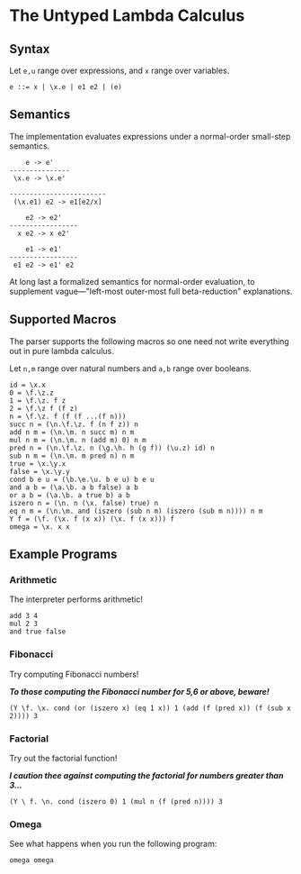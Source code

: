 # The Untyped Lambda Calculus

## Syntax

Let `e,u` range over expressions, and `x` range over variables.

```
e ::= x | \x.e | e1 e2 | (e)
```

## Semantics

The implementation evaluates expressions under a normal-order small-step semantics.

```
    e -> e'
---------------
 \x.e -> \x.e'

------------------------
 (\x.e1) e2 -> e1[e2/x]

    e2 -> e2'
-----------------
  x e2 -> x e2'

    e1 -> e1'
-----------------
 e1 e2 -> e1' e2
```
At long last a formalized semantics for normal-order evaluation, to supplement vague—"left-most outer-most full beta-reduction" explanations.

## Supported Macros

The parser supports the following macros so one need not write everything out in pure lambda calculus.

Let `n,m` range over natural numbers and `a,b` range over booleans.

```
id = \x.x
0 = \f.\z.z
1 = \f.\z. f z
2 = \f.\z f (f z)
n = \f.\z. f (f (f ...(f n)))
succ n = (\n.\f.\z. f (n f z)) n
add n m = (\n.\m. n succ m) n m
mul n m = (\n.\m. n (add m) 0) n m
pred n = (\n.\f.\z. n (\g.\h. h (g f)) (\u.z) id) n
sub n m = (\n.\m. m pred n) n m
true = \x.\y.x
false = \x.\y.y
cond b e u = (\b.\e.\u. b e u) b e u
and a b = (\a.\b. a b false) a b
or a b = (\a.\b. a true b) a b
iszero n = (\n. n (\x. false) true) n
eq n m = (\n.\m. and (iszero (sub n m) (iszero (sub m n)))) n m
Y f = (\f. (\x. f (x x)) (\x. f (x x))) f
omega = \x. x x
```

## Example Programs

### Arithmetic

The interpreter performs arithmetic!
```
add 3 4
mul 2 3
and true false
```

### Fibonacci

Try computing Fibonacci numbers!

***To those computing the Fibonacci number for 5,6 or above, beware!***

```
(Y \f. \x. cond (or (iszero x) (eq 1 x)) 1 (add (f (pred x)) (f (sub x 2)))) 3
```

### Factorial

Try out the factorial function!

***I caution thee against computing the factorial for numbers greater than 3...***
```
(Y \ f. \n. cond (iszero 0) 1 (mul n (f (pred n)))) 3
```

### Omega

See what happens when you run the following program:
```
omega omega
```

